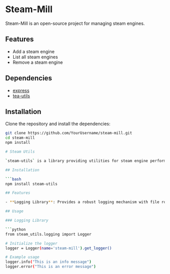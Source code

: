 # Steam-Mill

Steam-Mill is an open-source project for managing steam engines.

## Features

- Add a steam engine
- List all steam engines
- Remove a steam engine

## Dependencies

- [express](https://www.npmjs.com/package/express)
- [tea-utils](https://www.npmjs.com/package/tea-utils)

## Installation

Clone the repository and install the dependencies:

```bash
git clone https://github.com/YourUsername/steam-mill.git
cd steam-mill
npm install

# Steam Utils

`steam-utils` is a library providing utilities for steam engine performance monitoring and failure prediction.

## Installation

```bash
npm install steam-utils

## Features

- **Logging Library**: Provides a robust logging mechanism with file rotation and console output.

## Usage

### Logging Library

```python
from steam_utils.logging import Logger

# Initialize the logger
logger = Logger(name='steam-mill').get_logger()

# Example usage
logger.info("This is an info message")
logger.error("This is an error message")

